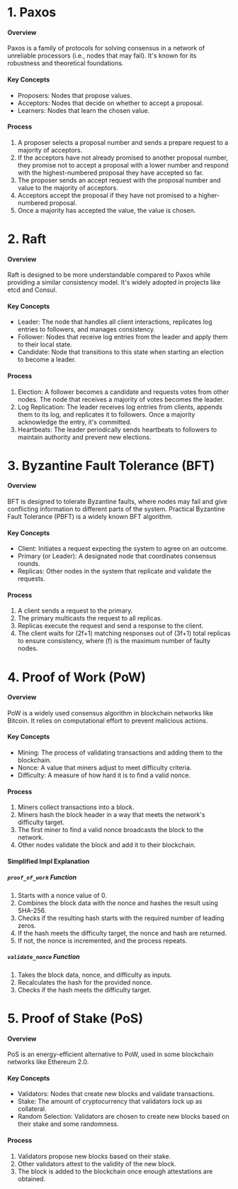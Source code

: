 # 1. Paxos
#### Overview
Paxos is a family of protocols for solving consensus in a network of unreliable processors (i.e., nodes that may fail). It's known for its robustness and theoretical foundations.

#### Key Concepts
- Proposers: Nodes that propose values.
- Acceptors: Nodes that decide on whether to accept a proposal.
- Learners: Nodes that learn the chosen value.
#### Process
1. A proposer selects a proposal number and sends a prepare request to a majority of acceptors.
2. If the acceptors have not already promised to another proposal number, they promise not to accept a proposal with a lower number and respond with the highest-numbered proposal they have accepted so far.
3. The proposer sends an accept request with the proposal number and value to the majority of acceptors.
4. Acceptors accept the proposal if they have not promised to a higher-numbered proposal.
5. Once a majority has accepted the value, the value is chosen.

# 2. Raft
#### Overview
Raft is designed to be more understandable compared to Paxos while providing a similar consistency model. It's widely adopted in projects like etcd and Consul.

#### Key Concepts
- Leader: The node that handles all client interactions, replicates log entries to followers, and manages consistency.
- Follower: Nodes that receive log entries from the leader and apply them to their local state.
- Candidate: Node that transitions to this state when starting an election to become a leader.
#### Process
1. Election: A follower becomes a candidate and requests votes from other nodes. The node that receives a majority of votes becomes the leader.
2. Log Replication: The leader receives log entries from clients, appends them to its log, and replicates it to followers. Once a majority acknowledge the entry, it's committed.
3. Heartbeats: The leader periodically sends heartbeats to followers to maintain authority and prevent new elections.

# 3. Byzantine Fault Tolerance (BFT)
#### Overview
BFT is designed to tolerate Byzantine faults, where nodes may fail and give conflicting information to different parts of the system. Practical Byzantine Fault Tolerance (PBFT) is a widely known BFT algorithm.

#### Key Concepts
- Client: Initiates a request expecting the system to agree on an outcome.
- Primary (or Leader): A designated node that coordinates consensus rounds.
- Replicas: Other nodes in the system that replicate and validate the requests.
#### Process
1. A client sends a request to the primary.
2. The primary multicasts the request to all replicas.
3. Replicas execute the request and send a response to the client.
4. The client waits for (2f+1) matching responses out of (3f+1) total replicas to ensure consistency, where (f) is the maximum number of faulty nodes.

# 4. Proof of Work (PoW)
#### Overview
PoW is a widely used consensus algorithm in blockchain networks like Bitcoin. It relies on computational effort to prevent malicious actions.

#### Key Concepts
- Mining: The process of validating transactions and adding them to the blockchain.
- Nonce: A value that miners adjust to meet difficulty criteria.
- Difficulty: A measure of how hard it is to find a valid nonce.
#### Process
1. Miners collect transactions into a block.
2. Miners hash the block header in a way that meets the network's difficulty target.
3. The first miner to find a valid nonce broadcasts the block to the network.
4. Other nodes validate the block and add it to their blockchain.

#### Simplified Impl Explanation

##### `proof_of_work` Function

1. Starts with a nonce value of 0.
2. Combines the block data with the nonce and hashes the result using SHA-256.
3. Checks if the resulting hash starts with the required number of leading zeros.
4. If the hash meets the difficulty target, the nonce and hash are returned.
5. If not, the nonce is incremented, and the process repeats.

##### `validate_nonce` Function

1. Takes the block data, nonce, and difficulty as inputs.
2. Recalculates the hash for the provided nonce.
3. Checks if the hash meets the difficulty target.

# 5. Proof of Stake (PoS)
#### Overview
PoS is an energy-efficient alternative to PoW, used in some blockchain networks like Ethereum 2.0.

#### Key Concepts
- Validators: Nodes that create new blocks and validate transactions.
- Stake: The amount of cryptocurrency that validators lock up as collateral.
- Random Selection: Validators are chosen to create new blocks based on their stake and some randomness.
#### Process
1. Validators propose new blocks based on their stake.
2. Other validators attest to the validity of the new block.
3. The block is added to the blockchain once enough attestations are obtained.